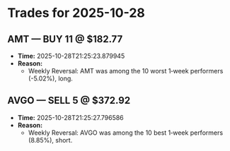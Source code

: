 # Trades for 2025-10-28

## AMT — BUY 11 @ $182.77
- **Time:** 2025-10-28T21:25:23.879945
- **Reason:**
  - Weekly Reversal: AMT was among the 10 worst 1‑week performers (-5.02%), long.

## AVGO — SELL 5 @ $372.92
- **Time:** 2025-10-28T21:25:27.796586
- **Reason:**
  - Weekly Reversal: AVGO was among the 10 best 1‑week performers (8.85%), short.

